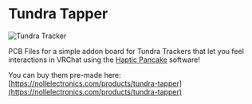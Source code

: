 Tundra Tapper
===

![Tundra Tracker](https://nollelectronics.com/cdn/shop/files/DSC04048-1.jpg?)

PCB Files for a simple addon board for Tundra Trackers that let you feel interactions in VRChat using the [Haptic Pancake](https://github.com/Z4urce/VRC-Haptic-Pancake) software! 

You can buy them pre-made here: [https://nollelectronics.com/products/tundra-tapper](https://nollelectronics.com/products/tundra-tapper) 
